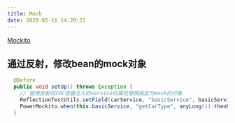 ```yaml
---
title: Mock
date: 2020-05-16 14:20:21
---
```


[Mockito](https://juejin.im/post/5d103ef76fb9a07ef5624163)

## 通过反射，修改bean的mock对象

```java
  @Before
  public void setUp() throws Exception {
    // 使用反射将IOC容器注入的service的属性替换指定为mock的对象
    ReflectionTestUtils.setField(carService, "basicService", basicService);
    PowerMockito.when(this.basicService, "getCarType", anyLong()).thenReturn(Optional.empty());
  }
```
